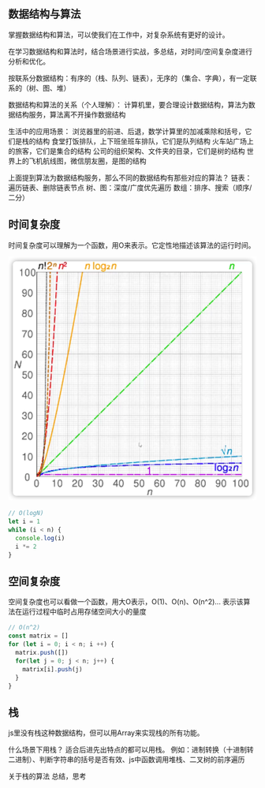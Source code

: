 ## 数据结构与算法

掌握数据结构和算法，可以使我们在工作中，对复杂系统有更好的设计。

在学习数据结构和算法时，结合场景进行实战，多总结，对时间/空间复杂度进行分析和优化。

按联系分数据结构：有序的（栈、队列、链表），无序的（集合、字典），有一定联系的（树、图、堆）

数据结构和算法的关系（个人理解）：
计算机里，要合理设计数据结构，算法为数据结构服务，算法离不开操作数据结构

生活中的应用场景：
浏览器里的前进、后退，数学计算里的加减乘除和括号，它们是栈的结构
食堂打饭排队，上下班坐班车排队，它们是队列结构
火车站广场上的旅客，它们是集合的结构
公司的组织架构、文件夹的目录，它们是树的结构
世界上的飞机航线图，微信朋友圈，是图的结构

上面提到算法为数据结构服务，那么不同的数据结构有那些对应的算法？
链表：遍历链表、删除链表节点
树、图：深度/广度优先遍历
数组：排序、搜索（顺序/二分）

## 时间复杂度

时间复杂度可以理解为一个函数，用O来表示。它定性地描述该算法的运行时间。

![时间复杂度](./imgs/time-complexity.png)

```js
// O(logN)
let i = 1
while (i < n) {
  console.log(i)
  i *= 2
}

```

## 空间复杂度

空间复杂度也可以看做一个函数，用大O表示，O(1)、O(n)、O(n^2)...
表示该算法在运行过程中临时占用存储空间大小的量度

```js
// O(n^2)
const matrix = []
for (let i = 0; i < n; i ++) {
  matrix.push([])
  for(let j = 0; j < n; j++) {
    matrix[i].push(j)
  }
}
```

## 栈

js里没有栈这种数据结构，但可以用Array来实现栈的所有功能。

什么场景下用栈？
适合后进先出特点的都可以用栈。
例如：进制转换（十进制转二进制）、判断字符串的括号是否有效、js中函数调用堆栈、二叉树的前序遍历



关于栈的算法
总结，思考

